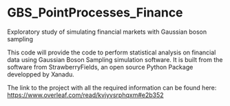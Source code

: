 # GBS_PointProcesses_Finance
Exploratory study of simulating financial  markets with Gaussian boson sampling

This code will provide the code to perform statistical analysis on financial data using Gaussian Boson Sampling simulation software. It is built from the software from StrawberryFields, an open source Python Package developped by Xanadu.

The link to the project with all the required information can be found here: https://www.overleaf.com/read/kvjyvsrphqxm#e2b352
